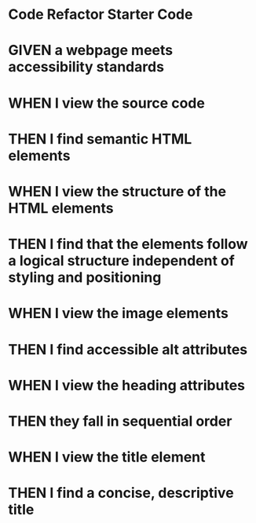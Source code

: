 # Code Refactor Starter Code
# GIVEN a webpage meets accessibility standards

# WHEN I view the source code
# THEN I find semantic HTML elements

# WHEN I view the structure of the HTML elements
# THEN I find that the elements follow a logical structure independent of styling and positioning

# WHEN I view the image elements
# THEN I find accessible alt attributes

# WHEN I view the heading attributes
# THEN they fall in sequential order

# WHEN I view the title element
# THEN I find a concise, descriptive title